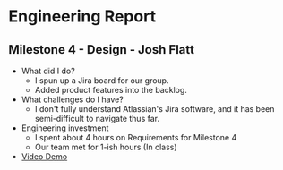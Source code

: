 # Engineering Report

## Milestone 4 - Design - Josh Flatt

* What did I do?
  * I spun up a Jira board for our group.
  * Added product features into the backlog.
* What challenges do I have?
  * I don't fully understand Atlassian's Jira software, and it has been semi-difficult to navigate thus far.
* Engineering investment
  * I spent about 4 hours on Requirements for Milestone 4
  * Our team met for 1-ish hours (In class)
* [Video Demo](https://youtu.be/-------)
